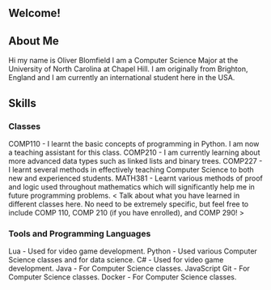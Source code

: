 ## Welcome!

## About Me
Hi my name is Oliver Blomfield I am a Computer Science Major at the University of North Carolina at Chapel Hill. I am originally from Brighton, England and I am currently an international student here in the USA.

## Skills


### Classes
COMP110 - I learnt the basic concepts of programming in Python. I am now a teaching assistant for this class.
COMP210 - I am currently learning about more advanced data types such as linked lists and binary trees.
COMP227 - I learnt several methods in effectively teaching Computer Science to both new and experienced students.
MATH381 - Learnt various methods of proof and logic used throughout mathematics which will significantly help me in future programming problems.
< Talk about what you have learned in different classes here. No need to be extremely specific, but feel free to include COMP 110, COMP 210 (if you have enrolled), and COMP 290! >

### Tools and Programming Languages
Lua - Used for video game development.
Python - Used various Computer Science classes and for data science.
C# - Used for video game development.
Java - For Computer Science classes.
JavaScript
Git - For Computer Science classes.
Docker - For Computer Science classes.



